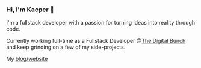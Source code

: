 ### Hi, I'm Kacper 👋

I'm a fullstack developer with a passion for turning ideas into reality through code.

Currently working full-time as a Fullstack Developer @<a href="https://www.thedigitalbunch.com/">The Digital Bunch</a> and keep grinding on a few of my side-projects.

My [blog/website](https://nightspite.me)
